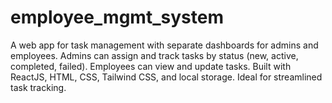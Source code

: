 # employee_mgmt_system
A web app for task management with separate dashboards for admins and employees. Admins can assign and track tasks by status (new, active, completed, failed). Employees can view and update tasks. Built with ReactJS, HTML, CSS, Tailwind CSS, and local storage. Ideal for streamlined task tracking.
